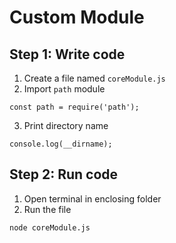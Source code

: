 # Custom Module

## Step 1: Write code
1. Create a file named `coreModule.js`
2. Import `path` module
```
const path = require('path');
```
3. Print directory name
```
console.log(__dirname);
```
## Step 2: Run code
1. Open terminal in enclosing folder
2. Run the file
```
node coreModule.js
```